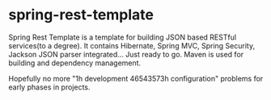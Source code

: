 spring-rest-template
====================
 
Spring Rest Template is a template for building JSON based RESTful services(to a degree). It contains Hibernate, Spring MVC, Spring Security, Jackson JSON parser integrated... Just ready to go. Maven is used for building and dependency management.

Hopefully no more "1h development 46543573h configuration" problems for early phases in projects. 